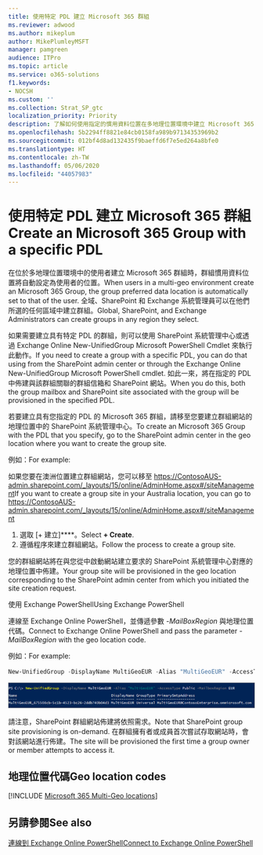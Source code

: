 ```yaml
---
title: 使用特定 PDL 建立 Microsoft 365 群組
ms.reviewer: adwood
ms.author: mikeplum
author: MikePlumleyMSFT
manager: pamgreen
audience: ITPro
ms.topic: article
ms.service: o365-solutions
f1.keywords:
- NOCSH
ms.custom: ''
ms.collection: Strat_SP_gtc
localization_priority: Priority
description: 了解如何使用指定的慣用資料位置在多地理位置環境中建立 Microsoft 365 群組。
ms.openlocfilehash: 5b2294ff8821e84cb0158fa989b97134353969b2
ms.sourcegitcommit: 012bf4d8ad132435f9baeffd6f7e5ed264a8bfe0
ms.translationtype: HT
ms.contentlocale: zh-TW
ms.lasthandoff: 05/06/2020
ms.locfileid: "44057983"
---
```

# <a name="create-an-microsoft-365-group-with-a-specific-pdl"></a><span data-ttu-id="9336e-103">使用特定 PDL 建立 Microsoft 365 群組</span><span class="sxs-lookup"><span data-stu-id="9336e-103">Create an Microsoft 365 Group with a specific PDL</span></span>

<span data-ttu-id="9336e-104">在位於多地理位置環境中的使用者建立 Microsoft 365 群組時，群組慣用資料位置將自動設定為使用者的位置。</span><span class="sxs-lookup"><span data-stu-id="9336e-104">When users in a multi-geo environment create an Microsoft 365 Group, the group preferred data location is automatically set to that of the user.</span></span> <span data-ttu-id="9336e-105">全域、SharePoint 和 Exchange 系統管理員可以在他們所選的任何區域中建立群組。</span><span class="sxs-lookup"><span data-stu-id="9336e-105">Global, SharePoint, and Exchange Administrators can create groups in any region they select.</span></span> 

<span data-ttu-id="9336e-106">如果需要建立具有特定 PDL 的群組，則可以使用 SharePoint 系統管理中心或透過 Exchange Online New-UnifiedGroup Microsoft PowerShell Cmdlet 來執行此動作。</span><span class="sxs-lookup"><span data-stu-id="9336e-106">If you need to create a group with a specific PDL, you can do that using from the SharePoint admin center or through the Exchange Online New-UnifiedGroup Microsoft PowerShell cmdlet.</span></span> <span data-ttu-id="9336e-107">如此一來，將在指定的 PDL 中佈建與該群組關聯的群組信箱和 SharePoint 網站。</span><span class="sxs-lookup"><span data-stu-id="9336e-107">When you do this, both the group mailbox and SharePoint site associated with the group will be provisioned in the specified PDL.</span></span>

<span data-ttu-id="9336e-108">若要建立具有您指定的 PDL 的 Microsoft 365 群組，請移至您要建立群組網站的地理位置中的 SharePoint 系統管理中心。</span><span class="sxs-lookup"><span data-stu-id="9336e-108">To create an Microsoft 365 Group with the PDL that you specify, go to the SharePoint admin center in the geo location where you want to create the group site.</span></span>

<span data-ttu-id="9336e-109">例如：</span><span class="sxs-lookup"><span data-stu-id="9336e-109">For example:</span></span>

<span data-ttu-id="9336e-110">如果您要在澳洲位置建立群組網站，您可以移至 https://ContosoAUS-admin.sharepoint.com/_layouts/15/online/AdminHome.aspx#/siteManagement</span><span class="sxs-lookup"><span data-stu-id="9336e-110">If you want to create a group site in your Australia location, you can go to https://ContosoAUS-admin.sharepoint.com/_layouts/15/online/AdminHome.aspx#/siteManagement</span></span>

1. <span data-ttu-id="9336e-111">選取 [+ 建立]\*\*\*\*。</span><span class="sxs-lookup"><span data-stu-id="9336e-111">Select **+ Create**.</span></span>
2. <span data-ttu-id="9336e-112">遵循程序來建立群組網站。</span><span class="sxs-lookup"><span data-stu-id="9336e-112">Follow the process to create a group site.</span></span>

<span data-ttu-id="9336e-113">您的群組網站將在與您從中啟動網站建立要求的 SharePoint 系統管理中心對應的地理位置中佈建。</span><span class="sxs-lookup"><span data-stu-id="9336e-113">Your group site will be provisioned in the geo location corresponding to the SharePoint admin center from which you initiated the site creation request.</span></span> 

<span data-ttu-id="9336e-114">使用 Exchange PowerShell</span><span class="sxs-lookup"><span data-stu-id="9336e-114">Using Exchange PowerShell</span></span> 

<span data-ttu-id="9336e-115">連線至 Exchange Online PowerShell，並傳遞參數 *-MailBoxRegion* 與地理位置代碼。</span><span class="sxs-lookup"><span data-stu-id="9336e-115">Connect to Exchange Online PowerShell and pass the parameter *-MailBoxRegion* with the geo location code.</span></span>

<span data-ttu-id="9336e-116">例如：</span><span class="sxs-lookup"><span data-stu-id="9336e-116">For example:</span></span> 

```PowerShell
New-UnifiedGroup -DisplayName MultiGeoEUR -Alias "MultiGeoEUR" -AccessType Public -MailboxRegion EUR 
```

![New-UnifiedGroup PowerShell cmdlet 以及語法的螢幕擷取畫面](media/multi-geo-new-group-with-pdl-powershell.png)

<span data-ttu-id="9336e-118">請注意，SharePoint 群組網站佈建將依照需求。</span><span class="sxs-lookup"><span data-stu-id="9336e-118">Note that SharePoint group site provisioning is on-demand.</span></span> <span data-ttu-id="9336e-119">在群組擁有者或成員首次嘗試存取網站時，會對該網站進行佈建。</span><span class="sxs-lookup"><span data-stu-id="9336e-119">The site will be provisioned the first time a group owner or member attempts to access it.</span></span>

## <a name="geo-location-codes"></a><span data-ttu-id="9336e-120">地理位置代碼</span><span class="sxs-lookup"><span data-stu-id="9336e-120">Geo location codes</span></span>

[!INCLUDE [Microsoft 365 Multi-Geo locations](includes/office-365-multi-geo-locations.md)]

## <a name="see-also"></a><span data-ttu-id="9336e-121">另請參閱</span><span class="sxs-lookup"><span data-stu-id="9336e-121">See also</span></span>

[<span data-ttu-id="9336e-122">連線到 Exchange Online PowerShell</span><span class="sxs-lookup"><span data-stu-id="9336e-122">Connect to Exchange Online PowerShell</span></span>](https://docs.microsoft.com/powershell/exchange/exchange-online/connect-to-exchange-online-powershell/connect-to-exchange-online-powershell)
